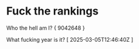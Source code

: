 # Fuck the rankings

Who the hell am I?
{ 9042648 }

What fucking year is it?
[ 2025-03-05T12:46:40Z ]
